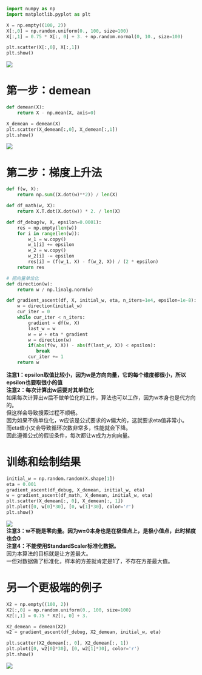 ```python
import numpy as np
import matplotlib.pyplot as plt

X = np.empty((100, 2))
X[:,0] = np.random.uniform(0., 100, size=100)
X[:,1] = 0.75 * X[:, 0] + 3. + np.random.normal(0, 10., size=100)

plt.scatter(X[:,0], X[:,1])
plt.show()
```
![](http://windmissing.github.io/images/2019/100.png)

# 第一步：demean

```python
def demean(X):
    return X - np.mean(X, axis=0)

X_demean = demean(X)
plt.scatter(X_demean[:,0], X_demean[:,1])
plt.show()
```

![](http://windmissing.github.io/images/2019/101.png)

# 第二步：梯度上升法

```python
def f(w, X):
    return np.sum((X.dot(w)**2)) / len(X)

def df_math(w, X):
    return X.T.dot(X.dot(w)) * 2. / len(X)

def df_debug(w, X, epsilon=0.0001):
    res = np.empty(len(w))
    for i in range(len(w)):
        w_1 = w.copy()
        w_1[i] += epsilon
        w_2 = w.copy()
        w_2[i] -= epsilon
        res[i] = (f(w_1, X) - f(w_2, X)) / (2 * epsilon)
    return res

# 把向量单位化
def direction(w):
    return w / np.linalg.norm(w)

def gradient_ascent(df, X, initial_w, eta, n_iters=1e4, epsilon=1e-8):
    w = direction(initial_w)
    cur_iter = 0
    while cur_iter < n_iters:
        gradient = df(w, X)
        last_w = w
        w = w + eta * gradient
        w = direction(w)
        if(abs(f(w, X)) - abs(f(last_w, X)) < epsilon):
           break
        cur_iter += 1
    return w
```

**注意1：epsilon取值比较小，因为w是方向向量，它的每个维度都很小，所以epsilon也要取很小的值**  
**注意2：每次计算出w后要对其单位化**  
如果每次计算出w后不做单位化的工作，算法也可以工作，因为w本身也是代方向的。  
但这样会导致搜索过程不顺畅。  
因为如果不做单位化，w应该是公式要求的w偏大的，这就要求eta值非常小。  
而eta值小又会导致循环次数非常多，性能就会下降。  
因此遵循公式的假设条件，每次都让w成为方向向量。  

# 训练和绘制结果

```python
initial_w = np.random.random(X.shape[1])
eta = 0.001
gradient_ascent(df_debug, X_demean, initial_w, eta)
w = gradient_ascent(df_math, X_demean, initial_w, eta)
plt.scatter(X_demean[:, 0], X_demean[:, 1])
plt.plot([0, w[0]*30], [0, w[1]*30], color='r')
plt.show()
```
![](http://windmissing.github.io/images/2019/102.png)  
**注意3：w不能是零向量。因为w=0本身也是在极值点上，是极小值点，此时梯度也会0**  
**注意4：不能使用StandardScaler标准化数据。**  
因为本算法的目标就是让方差最大。  
一但对数据做了标准化，样本的方差就肯定是1了，不存在方差最大值。  


# 另一个更极端的例子

```python
X2 = np.empty((100, 2))
X2[:,0] = np.random.uniform(0., 100, size=100)
X2[:,1] = 0.75 * X2[:, 0] + 3.

X2_demean = demean(X2)
w2 = gradient_ascent(df_debug, X2_demean, initial_w, eta)

plt.scatter(X2_demean[:, 0], X2_demean[:, 1])
plt.plot([0, w2[0]*30], [0, w2[1]*30], color='r')
plt.show()
```

![](http://windmissing.github.io/images/2019/103.png)
